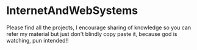 # InternetAndWebSystems
Please find all the projects, I encourage sharing of knowledge so you can refer my material but just don't blindly copy paste it, because god is watching, pun intended!!
